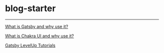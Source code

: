 # blog-starter
___


<a href="https://youtu.be/GuvAMcsoreI?list=PLruo2gSoqleiE1yUhdfC3QL7Xc5INTbN4" rel="noopener noreferrer">What is Gatsby and why use it?</a>

<a href="https://www.youtube.com/watch?v=1kcKlOjK_L4" rel="noopener noreferrer">What is Chakra UI and why use it?</a>

<a href="https://youtu.be/b2H7fWhQcdE?list=PLLnpHn493BHHfoINKLELxDch3uJlSapxg" rel="noopener noreferrer">Gatsby LevelUp Tutorials</a>
